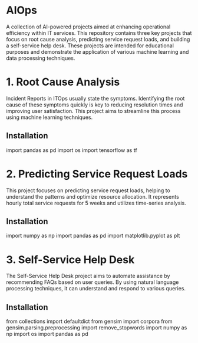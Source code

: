 # AIOps
A collection of AI-powered projects aimed at enhancing operational efficiency within IT services. This repository contains three key projects that focus on root cause analysis, predicting service request loads, and building a self-service help desk. These projects are intended for educational purposes and demonstrate the application of various machine learning and data processing techniques.

# 1. Root Cause Analysis
Incident Reports in ITOps usually state the symptoms. Identifying the root cause of these symptoms quickly is key to reducing resolution times and improving user satisfaction. This project aims to streamline this process using machine learning techniques.

## Installation
import pandas as pd
import os
import tensorflow as tf

# 2. Predicting Service Request Loads
This project focuses on predicting service request loads, helping to understand the patterns and optimize resource allocation. It represents hourly total service requests for 5 weeks and utilizes time-series analysis.

## Installation
import numpy as np
import pandas as pd
import matplotlib.pyplot as plt

# 3. Self-Service Help Desk
The Self-Service Help Desk project aims to automate assistance by recommending FAQs based on user queries. By using natural language processing techniques, it can understand and respond to various queries.

## Installation
from collections import defaultdict
from gensim import corpora
from gensim.parsing.preprocessing import remove_stopwords
import numpy as np
import os
import pandas as pd
